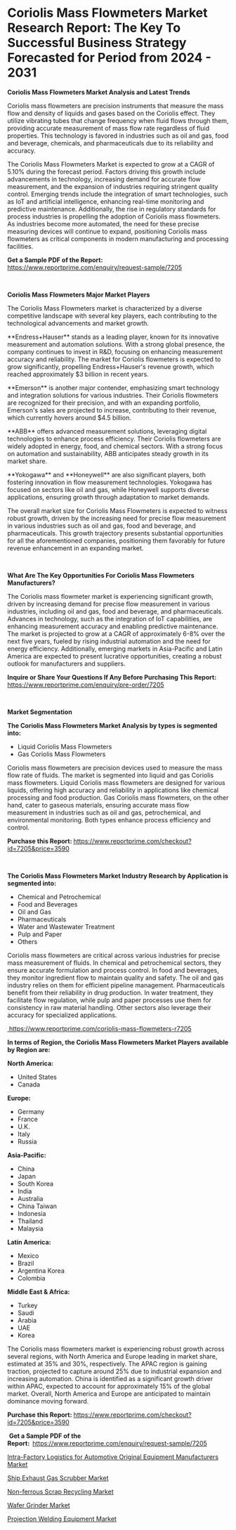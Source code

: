 <p><h1>Coriolis Mass Flowmeters Market Research Report: The Key To Successful Business Strategy Forecasted for Period from 2024 - 2031</h1></p><p><strong>Coriolis Mass Flowmeters Market Analysis and Latest Trends</strong></p>
<p><p>Coriolis mass flowmeters are precision instruments that measure the mass flow and density of liquids and gases based on the Coriolis effect. They utilize vibrating tubes that change frequency when fluid flows through them, providing accurate measurement of mass flow rate regardless of fluid properties. This technology is favored in industries such as oil and gas, food and beverage, chemicals, and pharmaceuticals due to its reliability and accuracy.</p><p>The Coriolis Mass Flowmeters Market is expected to grow at a CAGR of 5.10% during the forecast period. Factors driving this growth include advancements in technology, increasing demand for accurate flow measurement, and the expansion of industries requiring stringent quality control. Emerging trends include the integration of smart technologies, such as IoT and artificial intelligence, enhancing real-time monitoring and predictive maintenance. Additionally, the rise in regulatory standards for process industries is propelling the adoption of Coriolis mass flowmeters. As industries become more automated, the need for these precise measuring devices will continue to expand, positioning Coriolis mass flowmeters as critical components in modern manufacturing and processing facilities.</p></p>
<p><strong>Get a Sample PDF of the Report:&nbsp;</strong> <a href="https://www.reportprime.com/enquiry/request-sample/7205?utm_campaign=11&utm_medium=2&utm_source=Github&utm_content=ia&utm_term=18102024&utm_id=coriolis-mass-flowmeters">https://www.reportprime.com/enquiry/request-sample/7205</a></p>
<p>&nbsp;</p>
<p><strong>Coriolis Mass Flowmeters Major Market Players</strong></p>
<p><p>The Coriolis Mass Flowmeters market is characterized by a diverse competitive landscape with several key players, each contributing to the technological advancements and market growth. </p><p>**Endress+Hauser** stands as a leading player, known for its innovative measurement and automation solutions. With a strong global presence, the company continues to invest in R&D, focusing on enhancing measurement accuracy and reliability. The market for Coriolis flowmeters is expected to grow significantly, propelling Endress+Hauser's revenue growth, which reached approximately $3 billion in recent years.</p><p>**Emerson** is another major contender, emphasizing smart technology and integration solutions for various industries. Their Coriolis flowmeters are recognized for their precision, and with an expanding portfolio, Emerson's sales are projected to increase, contributing to their revenue, which currently hovers around $4.5 billion.</p><p>**ABB** offers advanced measurement solutions, leveraging digital technologies to enhance process efficiency. Their Coriolis flowmeters are widely adopted in energy, food, and chemical sectors. With a strong focus on automation and sustainability, ABB anticipates steady growth in its market share.</p><p>**Yokogawa** and **Honeywell** are also significant players, both fostering innovation in flow measurement technologies. Yokogawa has focused on sectors like oil and gas, while Honeywell supports diverse applications, ensuring growth through adaptation to market demands.</p><p>The overall market size for Coriolis Mass Flowmeters is expected to witness robust growth, driven by the increasing need for precise flow measurement in various industries such as oil and gas, food and beverage, and pharmaceuticals. This growth trajectory presents substantial opportunities for all the aforementioned companies, positioning them favorably for future revenue enhancement in an expanding market.</p></p>
<p>&nbsp;</p>
<p><strong>What Are The Key Opportunities For Coriolis Mass Flowmeters Manufacturers?</strong></p>
<p><p>The Coriolis mass flowmeter market is experiencing significant growth, driven by increasing demand for precise flow measurement in various industries, including oil and gas, food and beverage, and pharmaceuticals. Advances in technology, such as the integration of IoT capabilities, are enhancing measurement accuracy and enabling predictive maintenance. The market is projected to grow at a CAGR of approximately 6-8% over the next five years, fueled by rising industrial automation and the need for energy efficiency. Additionally, emerging markets in Asia-Pacific and Latin America are expected to present lucrative opportunities, creating a robust outlook for manufacturers and suppliers.</p></p>
<p><strong>Inquire or Share Your Questions If Any Before Purchasing This Report:</strong> <a href="https://www.reportprime.com/enquiry/pre-order/7205?utm_campaign=11&utm_medium=2&utm_source=Github&utm_content=ia&utm_term=18102024&utm_id=coriolis-mass-flowmeters">https://www.reportprime.com/enquiry/pre-order/7205</a></p>
<p>&nbsp;</p>
<p><strong>Market Segmentation</strong></p>
<p><strong>The Coriolis Mass Flowmeters Market Analysis by types is segmented into:</strong></p>
<p><ul><li>Liquid Coriolis Mass Flowmeters</li><li>Gas Coriolis Mass Flowmeters</li></ul></p>
<p><p>Coriolis mass flowmeters are precision devices used to measure the mass flow rate of fluids. The market is segmented into liquid and gas Coriolis mass flowmeters. Liquid Coriolis mass flowmeters are designed for various liquids, offering high accuracy and reliability in applications like chemical processing and food production. Gas Coriolis mass flowmeters, on the other hand, cater to gaseous materials, ensuring accurate mass flow measurement in industries such as oil and gas, petrochemical, and environmental monitoring. Both types enhance process efficiency and control.</p></p>
<p><strong>Purchase this Report:&nbsp;</strong><a href="https://www.reportprime.com/checkout?id=7205&price=3590&utm_campaign=11&utm_medium=2&utm_source=Github&utm_content=ia&utm_term=18102024&utm_id=coriolis-mass-flowmeters">https://www.reportprime.com/checkout?id=7205&price=3590</a></p>
<p>&nbsp;</p>
<p><strong>The Coriolis Mass Flowmeters Market Industry Research by Application is segmented into:</strong></p>
<p><ul><li>Chemical and Petrochemical</li><li>Food and Beverages</li><li>Oil and Gas</li><li>Pharmaceuticals</li><li>Water and Wastewater Treatment</li><li>Pulp and Paper</li><li>Others</li></ul></p>
<p><p>Coriolis mass flowmeters are critical across various industries for precise mass measurement of fluids. In chemical and petrochemical sectors, they ensure accurate formulation and process control. In food and beverages, they monitor ingredient flow to maintain quality and safety. The oil and gas industry relies on them for efficient pipeline management. Pharmaceuticals benefit from their reliability in drug production. In water treatment, they facilitate flow regulation, while pulp and paper processes use them for consistency in raw material handling. Other sectors also leverage their accuracy for specialized applications.</p></p>
<p><a href="https://www.reportprime.com/coriolis-mass-flowmeters-r7205?utm_campaign=11&utm_medium=2&utm_source=Github&utm_content=ia&utm_term=18102024&utm_id=coriolis-mass-flowmeters">&nbsp;https://www.reportprime.com/coriolis-mass-flowmeters-r7205</a></p>
<p><strong>In terms of Region, the Coriolis Mass Flowmeters Market Players available by Region are:</strong></p>
<p>
    <p> <strong> North America: </strong>
        <ul>
            <li>United States</li>
            <li>Canada</li>
        </ul>
        </p> 
    <p> <strong> Europe: </strong>
        <ul>
            <li>Germany</li>
            <li>France</li>
            <li>U.K.</li>
            <li>Italy</li>
            <li>Russia</li>
        </ul>
        </p> 
    <p> <strong> Asia-Pacific: </strong>
        <ul>
            <li>China</li>
            <li>Japan</li>
            <li>South Korea</li>
            <li>India</li>
            <li>Australia</li>
            <li>China Taiwan</li>
            <li>Indonesia</li>
            <li>Thailand</li>
            <li>Malaysia</li>
        </ul>
        </p> 
    <p> <strong> Latin America: </strong>
        <ul>
            <li>Mexico</li>
            <li>Brazil</li>
            <li>Argentina Korea</li>
            <li>Colombia</li>
        </ul>
        </p> 
    <p> <strong> Middle East & Africa: </strong>
        <ul>
            <li>Turkey</li>
            <li>Saudi</li>
            <li>Arabia</li>
            <li>UAE</li>
            <li>Korea</li>
        </ul>
    </p>
    </p>
<p><p>The Coriolis mass flowmeters market is experiencing robust growth across several regions, with North America and Europe leading in market share, estimated at 35% and 30%, respectively. The APAC region is gaining traction, projected to capture around 25% due to industrial expansion and increasing automation. China is identified as a significant growth driver within APAC, expected to account for approximately 15% of the global market. Overall, North America and Europe are anticipated to maintain dominance moving forward.</p></p>
<p><strong>Purchase this Report: </strong><a href="https://www.reportprime.com/checkout?id=7205&price=3590&utm_campaign=11&utm_medium=2&utm_source=Github&utm_content=ia&utm_term=18102024&utm_id=coriolis-mass-flowmeters">https://www.reportprime.com/checkout?id=7205&price=3590</a></p>
<p>&nbsp;<strong>Get a Sample PDF of the Report:&nbsp;&nbsp;</strong><a href="https://www.reportprime.com/enquiry/request-sample/7205?utm_campaign=11&utm_medium=2&utm_source=Github&utm_content=ia&utm_term=18102024&utm_id=coriolis-mass-flowmeters">https://www.reportprime.com/enquiry/request-sample/7205</a></p>
<p><strong></strong></p>
<p><p><a href="https://www.linkedin.com/pulse/intra-factory-logistics-automotive-original-equipment-manufacturers-ton0c?utm_campaign=11&utm_medium=2&utm_source=Github&utm_content=ia&utm_term=18102024&utm_id=coriolis-mass-flowmeters">Intra-Factory Logistics for Automotive Original Equipment Manufacturers Market</a></p><p><a href="https://github.com/ellinutterosx5/Market-Research-Report-List-1/blob/main/ship-exhaust-gas-scrubber-market.md?utm_campaign=11&utm_medium=2&utm_source=Github&utm_content=ia&utm_term=18102024&utm_id=coriolis-mass-flowmeters">Ship Exhaust Gas Scrubber Market</a></p><p><a href="https://www.linkedin.com/pulse/global-non-ferrous-scrap-recycling-market-trends-insights-growth-l539f?utm_campaign=11&utm_medium=2&utm_source=Github&utm_content=ia&utm_term=18102024&utm_id=coriolis-mass-flowmeters">Non-ferrous Scrap Recycling Market</a></p><p><a href="https://github.com/ambertqocronceb/Market-Research-Report-List-1/blob/main/wafer-grinder-market.md?utm_campaign=11&utm_medium=2&utm_source=Github&utm_content=ia&utm_term=18102024&utm_id=coriolis-mass-flowmeters">Wafer Grinder Market</a></p><p><a href="https://issuu.com/reportprime-2/docs/projection-welding-equipment-market_ed6b25fe3a18a3?utm_campaign=11&utm_medium=2&utm_source=Github&utm_content=ia&utm_term=18102024&utm_id=coriolis-mass-flowmeters">Projection Welding Equipment Market</a></p></p>
